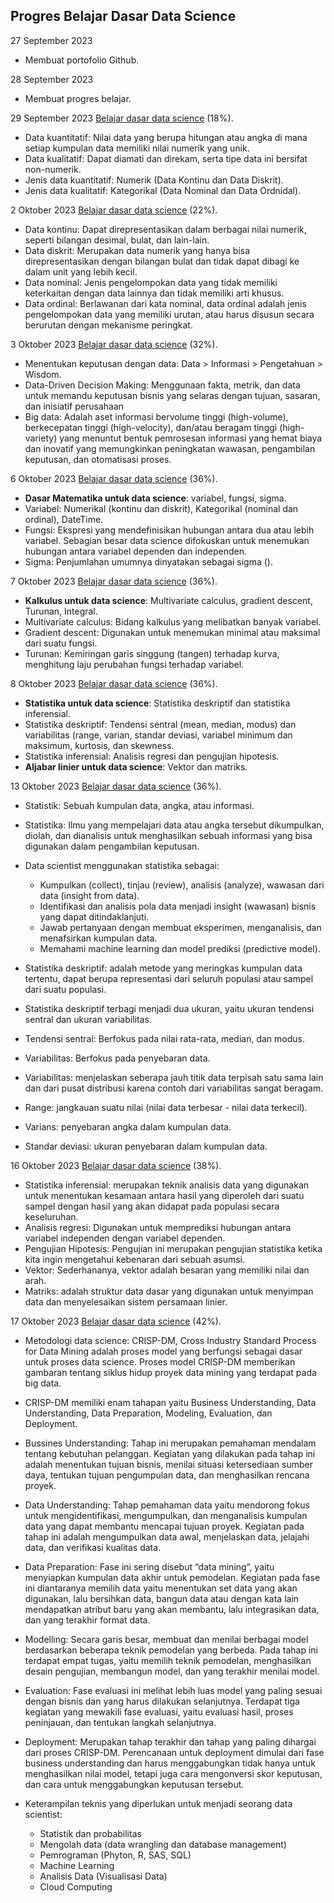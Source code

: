 ## Progres Belajar Dasar Data Science

27 September 2023
- Membuat portofolio Github.

28 September 2023
- Membuat progres belajar.

29 September 2023
[Belajar dasar data science](https://www.dicoding.com/academies/615) (18%).
- Data kuantitatif: Nilai data yang berupa hitungan atau angka di mana setiap kumpulan data memiliki nilai numerik yang unik.
- Data kualitatif: Dapat diamati dan direkam, serta tipe data ini bersifat non-numerik.
- Jenis data kuantitatif: Numerik (Data Kontinu dan Data Diskrit).
- Jenis data kualitatif: Kategorikal (Data Nominal dan Data Ordnidal).

2 Oktober 2023
[Belajar dasar data science](https://www.dicoding.com/academies/615) (22%).
- Data kontinu: Dapat direpresentasikan dalam berbagai nilai numerik, seperti bilangan desimal, bulat, dan lain-lain.
- Data diskrit: Merupakan data numerik yang hanya bisa direpresentasikan dengan bilangan bulat dan tidak dapat dibagi ke dalam unit yang lebih kecil.
- Data nominal: Jenis pengelompokan data yang tidak memiliki keterkaitan dengan data lainnya dan tidak memiliki arti khusus.
- Data ordinal: Berlawanan dari kata nominal, data ordinal adalah jenis pengelompokan data yang memiliki urutan, atau harus disusun secara berurutan dengan mekanisme peringkat.

3 Oktober 2023
[Belajar dasar data science](https://www.dicoding.com/academies/615) (32%).
- Menentukan keputusan dengan data: Data > Informasi > Pengetahuan > Wisdom.
- Data-Driven Decision Making: Menggunaan fakta, metrik, dan data untuk memandu keputusan bisnis yang selaras dengan tujuan, sasaran, dan inisiatif perusahaan
- Big data: Adalah aset informasi bervolume tinggi (high-volume), berkecepatan tinggi (high-velocity), dan/atau beragam tinggi (high-variety) yang menuntut bentuk pemrosesan informasi yang hemat biaya dan inovatif yang memungkinkan peningkatan wawasan, pengambilan keputusan, dan otomatisasi proses.

6 Oktober 2023
[Belajar dasar data science](https://www.dicoding.com/academies/615) (36%).
- **Dasar Matematika untuk data science**: variabel, fungsi, sigma.
- Variabel: Numerikal (kontinu dan diskrit), Kategorikal (nominal dan ordinal), DateTime.
- Fungsi: Ekspresi yang mendefinisikan hubungan antara dua atau lebih variabel. Sebagian besar data science difokuskan untuk menemukan hubungan antara variabel dependen dan independen.
- Sigma: Penjumlahan umumnya dinyatakan sebagai sigma ().

7 Oktober 2023
[Belajar dasar data science](https://www.dicoding.com/academies/615) (36%).
- **Kalkulus untuk data science**: Multivariate calculus, gradient descent, Turunan, Integral.
- Multivariate calculus: Bidang kalkulus yang melibatkan banyak variabel.
- Gradient descent: Digunakan untuk menemukan minimal atau maksimal dari suatu fungsi.
- Turunan: Kemiringan garis singgung (tangen) terhadap kurva, menghitung laju perubahan fungsi terhadap variabel.

8 Oktober 2023
[Belajar dasar data science](https://www.dicoding.com/academies/615) (36%).
- **Statistika untuk data science**: Statistika deskriptif dan statistika inferensial.
- Statistika deskriptif: Tendensi sentral (mean, median, modus) dan variabilitas (range, varian, standar deviasi, variabel minimum dan maksimum, kurtosis, dan skewness.
- Statistika inferensial: Analisis regresi dan pengujian hipotesis.
- **Aljabar linier untuk data science**: Vektor dan matriks.

13 Oktober 2023
[Belajar dasar data science](https://www.dicoding.com/academies/615) (36%).
- Statistik: Sebuah kumpulan data, angka, atau informasi.
- Statistika: Ilmu yang mempelajari data atau angka tersebut dikumpulkan, diolah, dan dianalisis untuk menghasilkan sebuah informasi yang bisa digunakan dalam pengambilan keputusan.
- Data scientist menggunakan statistika sebagai:
  - Kumpulkan (collect), tinjau (review), analisis (analyze), wawasan dari data (insight from data).
  - Identifikasi dan analisis pola data menjadi insight (wawasan) bisnis yang dapat ditindaklanjuti.
  - Jawab pertanyaan dengan membuat eksperimen, menganalisis, dan menafsirkan kumpulan data.
  - Memahami machine learning dan model prediksi (predictive model).
 
- Statistika deskriptif: adalah metode yang meringkas kumpulan data tertentu, dapat berupa representasi dari seluruh populasi atau sampel dari suatu populasi.
- Statistika deskriptif terbagi menjadi dua ukuran, yaitu ukuran tendensi sentral dan ukuran variabilitas.
- Tendensi sentral: Berfokus pada nilai rata-rata, median, dan modus.
- Variabilitas: Berfokus pada penyebaran data.

- Variabilitas: menjelaskan seberapa jauh titik data terpisah satu sama lain dan dari pusat distribusi karena contoh dari variabilitas sangat beragam.
- Range: jangkauan suatu nilai (nilai data terbesar - nilai data terkecil).
- Varians: penyebaran angka dalam kumpulan data.
- Standar deviasi: ukuran penyebaran dalam kumpulan data.

16 Oktober 2023
[Belajar dasar data science](https://www.dicoding.com/academies/615) (38%).
- Statistika inferensial: merupakan teknik analisis data yang digunakan untuk menentukan kesamaan antara hasil yang diperoleh dari suatu sampel dengan hasil yang akan didapat pada populasi secara keseluruhan.
- Analisis regresi: Digunakan untuk memprediksi hubungan antara variabel independen dengan variabel dependen.
- Pengujian Hipotesis: Pengujian ini merupakan pengujian statistika ketika kita ingin mengetahui kebenaran dari sebuah asumsi.
- Vektor: Sederhananya, vektor adalah besaran yang memiliki nilai dan arah.
- Matriks: adalah struktur data dasar yang digunakan untuk menyimpan data dan menyelesaikan sistem persamaan linier. 


17 Oktober 2023
[Belajar dasar data science](https://www.dicoding.com/academies/615) (42%).
- Metodologi data science: CRISP-DM, Cross Industry Standard Process for Data Mining adalah proses model yang berfungsi sebagai dasar untuk proses data science. Proses model CRISP-DM memberikan gambaran tentang siklus hidup proyek data mining yang terdapat pada big data.
- CRISP-DM memiliki enam tahapan yaitu Business Understanding, Data Understanding, Data Preparation, Modeling, Evaluation, dan Deployment.
- Bussines Understanding: Tahap ini merupakan pemahaman mendalam tentang kebutuhan pelanggan. Kegiatan yang dilakukan pada tahap ini adalah menentukan tujuan bisnis, menilai situasi ketersediaan sumber daya, tentukan tujuan pengumpulan data, dan menghasilkan rencana proyek.
- Data Understanding: Tahap pemahaman data yaitu mendorong fokus untuk mengidentifikasi, mengumpulkan, dan menganalisis kumpulan data yang dapat membantu mencapai tujuan proyek. Kegiatan pada tahap ini adalah mengumpulkan data awal, menjelaskan data, jelajahi data, dan verifikasi kualitas data.
- Data Preparation: Fase ini sering disebut “data mining”, yaitu menyiapkan kumpulan data akhir untuk pemodelan. Kegiatan pada fase ini diantaranya memilih data yaitu menentukan set data yang akan digunakan, lalu bersihkan data, bangun data atau dengan kata lain mendapatkan atribut baru yang akan membantu, lalu integrasikan data, dan yang terakhir format data.
- Modelling: Secara garis besar, membuat dan menilai berbagai model berdasarkan beberapa teknik pemodelan yang berbeda. Pada tahap ini terdapat empat tugas, yaitu memilih teknik pemodelan, menghasilkan desain pengujian, membangun model, dan yang terakhir menilai model.
- Evaluation: Fase evaluasi ini melihat lebih luas model yang paling sesuai dengan bisnis dan yang harus dilakukan selanjutnya. Terdapat tiga kegiatan yang mewakili fase evaluasi, yaitu evaluasi hasil, proses peninjauan, dan tentukan langkah selanjutnya.
- Deployment: Merupakan tahap terakhir dan tahap yang paling dihargai dari proses CRISP-DM. Perencanaan untuk deployment dimulai dari fase business understanding dan harus menggabungkan tidak hanya untuk menghasilkan nilai model, tetapi juga cara mengonversi skor keputusan, dan cara untuk menggabungkan keputusan tersebut.

- Keterampilan teknis yang diperlukan untuk menjadi seorang data scientist:
  - Statistik dan probabilitas
  - Mengolah data (data wrangling dan database management)
  - Pemrograman (Phyton, R, SAS, SQL)
  - Machine Learning
  - Analisis Data (Visualisasi Data)
  - Cloud Computing
